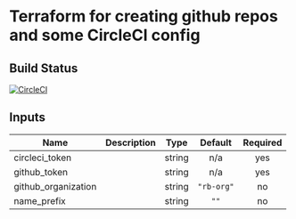 # Terraform for creating github repos and some CircleCI config

## Build Status

[![CircleCI](https://circleci.com/gh/rb-org/tfm-git/tree/master.svg?style=svg&circle-token=ae243ef5df0c7114d817724a928e4fb1b2899c4f)](https://circleci.com/gh/rb-org/tfm-git/tree/master)

## Inputs

| Name | Description | Type | Default | Required |
|------|-------------|:----:|:-----:|:-----:|
| circleci\_token |  | string | n/a | yes |
| github\_token |  | string | n/a | yes |
| github\_organization |  | string | `"rb-org"` | no |
| name\_prefix |  | string | `""` | no |

